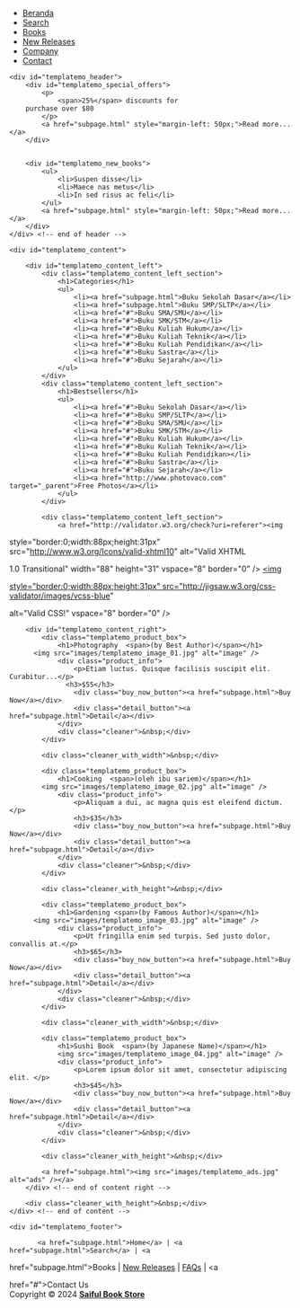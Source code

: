 <!DOCTYPE html PUBLIC "-//W3C//DTD XHTML 1.0 Transitional//EN" 

"http://www.w3.org/TR/xhtml1/DTD/xhtml1-transitional.dtd">
<html xmlns="http://www.w3.org/1999/xhtml">
<head>
<meta http-equiv="Content-Type" content="text/html; charset=utf-8" />
<title>Toko Buku Saiful, Semua Ada</title>
<meta name="keywords" content="" />
<meta name="description" content="" />
<link href="templatemo_style.css" rel="stylesheet" type="text/css" />
</head>
<body>
<!--  Free CSS Templates from www.templatemo.com -->
<div id="templatemo_container">
	<div id="templatemo_menu">
    	<ul>
            <li><a href="index.html" class="current">Beranda</a></li>
            <li><a href="subpage.html">Search</a></li>
            <li><a href="subpage.html">Books</a></li>            
            <li><a href="subpage.html">New Releases</a></li>  
            <li><a href="#">Company</a></li> 
            <li><a href="#">Contact</a></li>
    	</ul>
    </div> <!-- end of menu -->
    
    <div id="templatemo_header">
    	<div id="templatemo_special_offers">
        	<p>
                <span>25%</span> discounts for
        purchase over $80
        	</p>
			<a href="subpage.html" style="margin-left: 50px;">Read more...</a>
        </div>
        
        
        <div id="templatemo_new_books">
        	<ul>
                <li>Suspen disse</li>
                <li>Maece nas metus</li>
                <li>In sed risus ac feli</li>
            </ul>
            <a href="subpage.html" style="margin-left: 50px;">Read more...</a>
        </div>
    </div> <!-- end of header -->
    
    <div id="templatemo_content">
    	
        <div id="templatemo_content_left">
        	<div class="templatemo_content_left_section">
            	<h1>Categories</h1>
                <ul>
                    <li><a href="subpage.html">Buku Sekolah Dasar</a></li>
                    <li><a href="subpage.html">Buku SMP/SLTP</a></li>
                    <li><a href="#">Buku SMA/SMU</a></li>
                    <li><a href="#">Buku SMK/STM</a></li>
                    <li><a href="#">Buku Kuliah Hukum</a></li>
                    <li><a href="#">Buku Kuliah Teknik</a></li>
                    <li><a href="#">Buku Kuliah Pendidikan</a></li>
                    <li><a href="#">Buku Sastra</a></li>
                    <li><a href="#">Buku Sejarah</a></li>
            	</ul>
            </div>
			<div class="templatemo_content_left_section">
            	<h1>Bestsellers</h1>
                <ul>
                    <li><a href="#">Buku Sekolah Dasar</a></li>
                    <li><a href="#">Buku SMP/SLTP</a></li>
                    <li><a href="#">Buku SMA/SMU</a></li>
                    <li><a href="#">Buku SMK/STM</a></li>
                    <li><a href="#">Buku Kuliah Hukum</a></li>
                    <li><a href="#">Buku Kuliah Teknik</a></li>
                    <li><a href="#">Buku Kuliah Pendidikan></li>
                    <li><a href="#">Buku Sastra</a></li>
                    <li><a href="#">Buku Sejarah</a></li>
                    <li><a href="http://www.photovaco.com" target="_parent">Free Photos</a></li>
            	</ul>
            </div>
            
            <div class="templatemo_content_left_section">                
                <a href="http://validator.w3.org/check?uri=referer"><img 

style="border:0;width:88px;height:31px" src="http://www.w3.org/Icons/valid-xhtml10" alt="Valid XHTML 

1.0 Transitional" width="88" height="31" vspace="8" border="0" /></a>
<a href="http://jigsaw.w3.org/css-validator/check/referer"><img 

style="border:0;width:88px;height:31px"  src="http://jigsaw.w3.org/css-validator/images/vcss-blue" 

alt="Valid CSS!" vspace="8" border="0" /></a>
			</div>
        </div> <!-- end of content left -->
        
        <div id="templatemo_content_right">
        	<div class="templatemo_product_box">
            	<h1>Photography  <span>(by Best Author)</span></h1>
   	      <img src="images/templatemo_image_01.jpg" alt="image" />
                <div class="product_info">
                	<p>Etiam luctus. Quisque facilisis suscipit elit. Curabitur...</p>
                  <h3>$55</h3>
                    <div class="buy_now_button"><a href="subpage.html">Buy Now</a></div>
                    <div class="detail_button"><a href="subpage.html">Detail</a></div>
                </div>
                <div class="cleaner">&nbsp;</div>
            </div>
            
            <div class="cleaner_with_width">&nbsp;</div>
            
            <div class="templatemo_product_box">
            	<h1>Cooking  <span>(oleh ibu sariem)</span></h1>
       	    <img src="images/templatemo_image_02.jpg" alt="image" />
                <div class="product_info">
                	<p>Aliquam a dui, ac magna quis est eleifend dictum.</p>
                    <h3>$35</h3>
                    <div class="buy_now_button"><a href="subpage.html">Buy Now</a></div>
                    <div class="detail_button"><a href="subpage.html">Detail</a></div>
                </div>
                <div class="cleaner">&nbsp;</div>
            </div>
            
            <div class="cleaner_with_height">&nbsp;</div>
            
            <div class="templatemo_product_box">
            	<h1>Gardening <span>(by Famous Author)</span></h1>
   	      <img src="images/templatemo_image_03.jpg" alt="image" />
                <div class="product_info">
                	<p>Ut fringilla enim sed turpis. Sed justo dolor, convallis at.</p>
                    <h3>$65</h3>
                    <div class="buy_now_button"><a href="subpage.html">Buy Now</a></div>
                    <div class="detail_button"><a href="subpage.html">Detail</a></div>
                </div>
                <div class="cleaner">&nbsp;</div>
            </div>
            
            <div class="cleaner_with_width">&nbsp;</div>
            
            <div class="templatemo_product_box">
            	<h1>Sushi Book  <span>(by Japanese Name)</span></h1>
            	<img src="images/templatemo_image_04.jpg" alt="image" />
                <div class="product_info">
                	<p>Lorem ipsum dolor sit amet, consectetur adipiscing elit. </p>
                    <h3>$45</h3>
                    <div class="buy_now_button"><a href="subpage.html">Buy Now</a></div>
                    <div class="detail_button"><a href="subpage.html">Detail</a></div>
                </div>
                <div class="cleaner">&nbsp;</div>
            </div>
            
            <div class="cleaner_with_height">&nbsp;</div>
            
            <a href="subpage.html"><img src="images/templatemo_ads.jpg" alt="ads" /></a>
        </div> <!-- end of content right -->
    
    	<div class="cleaner_with_height">&nbsp;</div>
    </div> <!-- end of content -->
    
    <div id="templatemo_footer">
    
	       <a href="subpage.html">Home</a> | <a href="subpage.html">Search</a> | <a 

href="subpage.html">Books</a> | <a href="#">New Releases</a> | <a href="#">FAQs</a> | <a 

href="#">Contact Us</a><br />
        Copyright © 2024 <a href="#"><strong>Saiful Book Store</strong></a> 
        <!-- Credit: www.templatemo.com -->	</div> 
    <!-- end of footer -->
<!--  Free CSS Template www.templatemo.com -->
</div> <!-- end of container -->
<!-- templatemo 086 book store -->
<!-- 
Book Store Template 
http://www.templatemo.com/preview/templatemo_086_book_store 
-->
</body>
</html>
